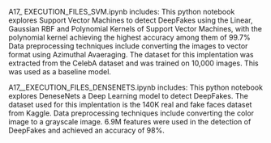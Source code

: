 A17_ EXECUTION_FILES_SVM.ipynb includes:
This python notebook explores Support Vector Machines to detect DeepFakes using the Linear, Gaussian RBF and Polynomial Kernels of Support Vector Machines,
with the polynomial kernel achieving the highest accuracy among them of 99.7%
Data preprocessing techniques include converting the images to vector format using Azimuthal Avaeraging.
The dataset for this implentation was extracted from the CelebA dataset and was trained on 10,000 images.
This was used as a baseline model.

A17__EXECUTION_FILES_DENSENETS.ipynb includes:
This python notebook explores DeneseNets a Deep Learning model to detect DeepFakes.
The dataset used for this implentation is the 140K real and fake faces dataset from Kaggle.
Data preprocessing techniques include converting the color image to a grayscale image.
6.9M features were used in the detection of DeepFakes and achieved an accuracy of 98%. 

